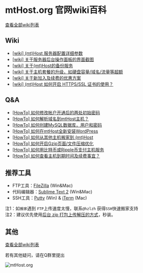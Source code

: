 # mtHost.org 官网wiki百科

[查看全部wiki列表](https://github.com/hzlzh/mtHost.org/issues?state=open)

## Wiki

* [\[wiki\] (mt)Host 服务器配置详细参数 ](https://github.com/hzlzh/mtHost.org/issues/1)
* [\[wiki\] 关于服务器后台操作面板的界面截图](https://github.com/hzlzh/mtHost.org/issues/7)
* [\[wiki\] 关于(mt)Host的备份服务](https://github.com/hzlzh/mtHost.org/issues/2)
* [\[wiki\] 关于主机套餐的升级，如硬盘容量/域名/流量等超额](https://github.com/hzlzh/mtHost.org/issues/8)
*  [\[wiki\] 关于新加入及续费的优惠方案](https://github.com/hzlzh/mtHost.org/issues/9)
*  [\[wiki\] (mt)Host 如何开启 HTTPS/SSL 证书的使用？](https://github.com/hzlzh/mtHost.org/issues/13)

## Q&A

* [\[HowTo\] 如何修改帐户开通后的两处初始密码](https://github.com/hzlzh/mtHost.org/issues/4)
* [\[HowTo\] 如何解析域名到mtHost主机？](https://github.com/hzlzh/mtHost.org/issues/6)
* [\[HowTo\] 如何创建MySQL数据库，用户和密码](https://github.com/hzlzh/mtHost.org/issues/5)
* [\[HowTo\] 如何在mtHost全新安装WordPress](https://github.com/hzlzh/mtHost.org/issues/12)
* [\[HowTo\] 如何从其他主机搬家到 (mt)Host](https://github.com/hzlzh/mtHost.org/issues/10)
* [\[HowTo\] 如何开启Gzip页面/文件压缩优化](https://github.com/hzlzh/mtHost.org/issues/3)
* [\[HowTo\] 如何用比特币或Ripple币支付主机服务](https://github.com/hzlzh/mtHost.org/issues/11)
* [\[HowTo\] 如何查看主机到期时间及续费事宜？](https://github.com/hzlzh/mtHost.org/issues/14)

## 推荐工具

* FTP工具：[FileZilla](https://filezilla-project.org/) (Win&Mac) 
* 代码编辑器：[Sublime Text 2](http://www.sublimetext.com/2) (Win&Mac)
* SSH工具：[Putty](http://www.putty.org/) (Win) & [iTerm](http://www.iterm2.com/) (Mac)

注1：如`搬家`遇到 `FTP`上传速度太慢，联系`@hzlzh` 获得`SSH`快速搬家支持  
注2：建议优先使用[后台 zip 打包上传解压的方式](https://github.com/hzlzh/mtHost.org/issues/12)，秒装。


## 其他

[查看全部wiki列表](https://github.com/hzlzh/mtHost.org/issues?state=open)

若有其他疑问，请在Q群里提出

![mtHost.org](http://hzlzh.io/wp-content/themes/dot-b-child/images/MediaTemple.png)
